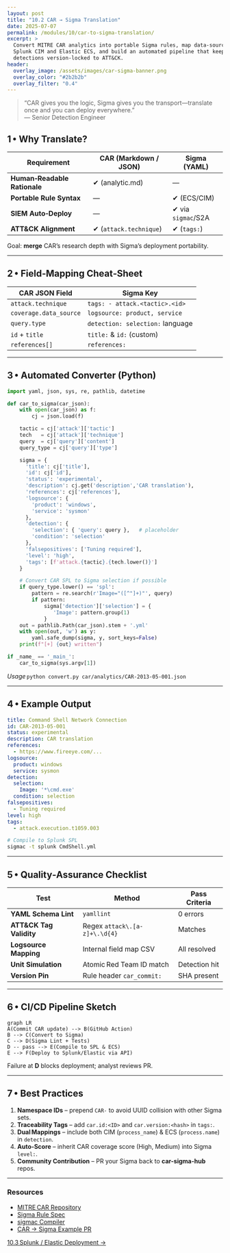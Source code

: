 ```yaml
---
layout: post
title: "10.2 CAR → Sigma Translation"
date: 2025-07-07
permalink: /modules/10/car-to-sigma-translation/
excerpt: >
  Convert MITRE CAR analytics into portable Sigma rules, map data‑sources to
  Splunk CIM and Elastic ECS, and build an automated pipeline that keeps your
  detections version‑locked to ATT&CK.
header:
  overlay_image: /assets/images/car-sigma-banner.png
  overlay_color: "#2b2b2b"
  overlay_filter: "0.4"
---
```


> “CAR gives you the logic, Sigma gives you the transport—translate once and you
> can deploy everywhere.”  
> — Senior Detection Engineer

## 1 • Why Translate?

| Requirement                      | CAR (Markdown / JSON) | Sigma (YAML) |
|----------------------------------|-----------------------|--------------|
| **Human‑Readable Rationale**     | ✔ (analytic.md)      | —            |
| **Portable Rule Syntax**         | —                     | ✔ (ECS/CIM) |
| **SIEM Auto‑Deploy**             | —                     | ✔ via `sigmac`/S2A |
| **ATT&CK Alignment**             | ✔ (`attack.technique`)| ✔ (`tags:`) |

Goal: **merge** CAR’s research depth with Sigma’s deployment portability.

---

## 2 • Field‑Mapping Cheat‑Sheet

| CAR JSON Field        | Sigma Key                         |
|-----------------------|-----------------------------------|
| `attack.technique`    | `tags: - attack.<tactic>.<id>`    |
| `coverage.data_source`| `logsource: product, service`     |
| `query.type`          | `detection: selection:` language  |
| `id` + `title`        | `title:` & `id:` (custom)         |
| `references[]`        | `references:`                     |

---

## 3 • Automated Converter (Python)

```python
import yaml, json, sys, re, pathlib, datetime

def car_to_sigma(car_json):
    with open(car_json) as f:
        cj = json.load(f)

    tactic = cj['attack']['tactic']
    tech   = cj['attack']['technique']
    query  = cj['query']['content']
    query_type = cj['query']['type']

    sigma = {
      'title': cj['title'],
      'id': cj['id'],
      'status': 'experimental',
      'description': cj.get('description','CAR translation'),
      'references': cj['references'],
      'logsource': {
        'product': 'windows',
        'service': 'sysmon'
      },
      'detection': {
        'selection': { 'query': query },   # placeholder
        'condition': 'selection'
      },
      'falsepositives': ['Tuning required'],
      'level': 'high',
      'tags': [f'attack.{tactic}.{tech.lower()}']
    }

    # Convert CAR SPL to Sigma selection if possible
    if query_type.lower() == 'spl':
        pattern = re.search(r'Image="([^"]+)"', query)
        if pattern:
            sigma['detection']['selection'] = {
               'Image': pattern.group(1)
            }
    out = pathlib.Path(car_json).stem + '.yml'
    with open(out, 'w') as y:
        yaml.safe_dump(sigma, y, sort_keys=False)
    print(f"[+] {out} written")

if _name_ == '_main_':
    car_to_sigma(sys.argv[1])

```
*Usage* `python convert.py car/analytics/CAR-2013-05-001.json`

---

## 4 • Example Output

```yaml
title: Command Shell Network Connection
id: CAR-2013-05-001
status: experimental
description: CAR translation
references:
  - https://www.fireeye.com/...
logsource:
  product: windows
  service: sysmon
detection:
  selection:
    Image: '*\cmd.exe'
  condition: selection
falsepositives:
  - Tuning required
level: high
tags:
  - attack.execution.t1059.003
```

```bash
# Compile to Splunk SPL
sigmac -t splunk CmdShell.yml
```

---

## 5 • Quality‑Assurance Checklist

| Test                               | Method                           | Pass Criteria |
|------------------------------------|----------------------------------|---------------|
| **YAML Schema Lint**               | `yamllint`                       | 0 errors      |
| **ATT&CK Tag Validity**            | Regex `attack\.[a-z]+\.\d{4}`    | Matches       |
| **Logsource Mapping**              | Internal field map CSV           | All resolved  |
| **Unit Simulation**                | Atomic Red Team ID match         | Detection hit |
| **Version Pin**                    | Rule header `car_commit:`        | SHA present   |

---

## 6 • CI/CD Pipeline Sketch

```mermaid
graph LR
A(Commit CAR update) --> B(GitHub Action)
B --> C(Convert to Sigma)
C --> D(Sigma Lint + Tests)
D -- pass --> E(Compile to SPL & ECS)
E --> F(Deploy to Splunk/Elastic via API)
```

Failure at **D** blocks deployment; analyst reviews PR.

---

## 7 • Best Practices

1. **Namespace IDs** – prepend `CAR-` to avoid UUID collision with other Sigma sets.  
2. **Traceability Tags** – add `car.id:<ID>` and `car.version:<hash>` in `tags:`.  
3. **Dual Mappings** – include both CIM (`process_name`) & ECS (`process.name`) in `detection`.  
4. **Auto‑Score** – inherit CAR coverage score (High, Medium) into Sigma `level:`.  
5. **Community Contribution** – PR your Sigma back to **car-sigma-hub** repos.

---

<div class="post-resources container">
  <h3>Resources</h3>
  <ul>
    <li><a href="https://github.com/mitre-attack/car" target="_blank">MITRE CAR Repository</a></li>
    <li><a href="https://github.com/SigmaHQ/sigma" target="_blank">Sigma Rule Spec</a></li>
    <li><a href="https://sigmac.readthedocs.io/en/latest/" target="_blank">sigmac Compiler</a></li>
    <li><a href="https://github.com/Neo23x0/sigma/pull/1075" target="_blank">CAR → Sigma Example PR</a></li>
  </ul>
</div>

<a href="{{ site.baseurl }}/modules/10/splunk-elastic-deployment/" class="next-link">10.3 Splunk / Elastic Deployment →</a>